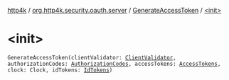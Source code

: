 [http4k](../../index.md) / [org.http4k.security.oauth.server](../index.md) / [GenerateAccessToken](index.md) / [&lt;init&gt;](./-init-.md)

# &lt;init&gt;

`GenerateAccessToken(clientValidator: `[`ClientValidator`](../-client-validator/index.md)`, authorizationCodes: `[`AuthorizationCodes`](../-authorization-codes/index.md)`, accessTokens: `[`AccessTokens`](../-access-tokens/index.md)`, clock: Clock, idTokens: `[`IdTokens`](../-id-tokens/index.md)`)`